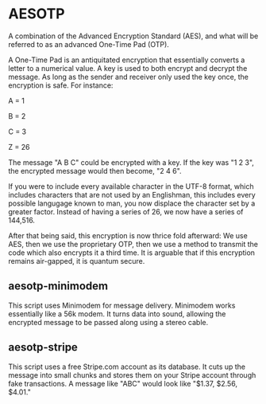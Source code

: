 # AESOTP
A combination of the Advanced Encryption Standard (AES), and what will be referred to as an advanced One-Time Pad (OTP). 

A One-Time Pad is an antiquitated encryption that essentially converts a letter to a numerical value. A key is used to both encrypt and decrypt the message. As long as the sender and receiver only used the key once, the encryption is safe. For instance:

A = 1

B = 2

C = 3

Z = 26

The message "A B C" could be encrypted with a key. If the key was "1 2 3", the encrypted message would then become, "2 4 6". 

If you were to include every available character in the UTF-8 format, which includes characters that are not used by an Englishman, this includes every possible langugage known to man, you now displace the character set by a greater factor. Instead of having a series of 26, we now have a series of 144,516. 

After that being said, this encryption is now thrice fold afterward: We use AES, then we use the proprietary OTP, then we use a method to transmit the code which also encrypts it a third time. It is arguable that if this encryption remains air-gapped, it is quantum secure.

## aesotp-minimodem
This script uses Minimodem for message delivery. Minimodem works essentially like a 56k modem. It turns data into sound, allowing the encrypted message to be passed along using a stereo cable.

## aesotp-stripe
This script uses a free Stripe.com account as its database. It cuts up the message into small chunks and stores them on your Stripe account through fake transactions. A message like "ABC" would look like "$1.37, $2.56, $4.01."


